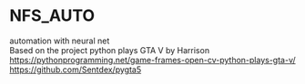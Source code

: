 # NFS_AUTO
automation with neural net <br>
Based on the project python plays GTA V by Harrison <br>
https://pythonprogramming.net/game-frames-open-cv-python-plays-gta-v/
<br>
https://github.com/Sentdex/pygta5
       
